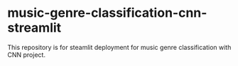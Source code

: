 # music-genre-classification-cnn-streamlit
 This repository is for steamlit deployment for music genre classification with CNN project. 
